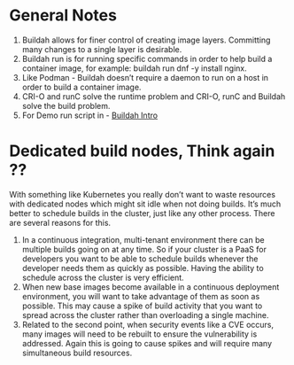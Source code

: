 # General Notes

1. Buildah allows for finer control of creating image layers. Committing many changes to a single layer is desirable.
2. Buildah run is for running specific commands in order to help build a container image, for example:
	buildah run dnf -y install nginx.
3. Like Podman - Buildah doesn’t require a daemon to run on a host in order to build a container image.
4. CRI-O and runC solve the runtime problem and CRI-O, runC and Buildah solve the build problem.
5. For Demo run script in - [Buildah Intro](https://github.com/containers/Demos/blob/master/building/buildah_intro/buildah_intro.sh)




# Dedicated build nodes, Think again ??
With something like Kubernetes you really don’t want to waste resources with dedicated nodes which might sit idle when not doing builds. It’s much better to schedule builds in the cluster, just like any other process. There are several reasons for this.

1. In a continuous integration, multi-tenant environment there can be multiple builds going on at any time. So if your cluster is a PaaS for developers you want to be able to schedule builds whenever the developer needs them as quickly as possible. Having the ability to schedule across the cluster is very efficient.
2. When new base images become available in a continuous deployment environment, you will want to take advantage of them as soon as possible. This may cause a spike of build activity that you want to spread across the cluster rather than overloading a single machine.
3. Related to the second point, when security events like a CVE occurs, many images will need to be rebuilt to ensure the vulnerability is addressed. Again this is going to cause spikes and will require many simultaneous build resources.
